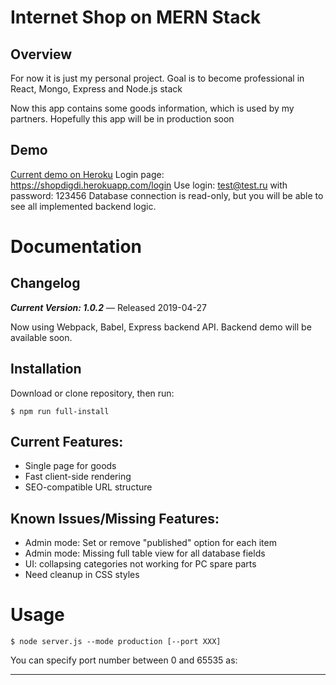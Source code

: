 Internet Shop on MERN Stack
=================================================


Overview
--------
For now it is just my personal project. Goal is to become professional in React, Mongo, Express and Node.js stack 

Now this app contains some goods information, which is used by my partners.
Hopefully this app will be in production soon

Demo
--------
[Current demo on Heroku](https://shopdigdi.herokuapp.com/ "Heroku")
Login page: https://shopdigdi.herokuapp.com/login
Use login: test@test.ru
with password: 123456
Database connection is read-only, but you will be able to see all implemented backend logic.

Documentation
=============

Changelog
---------

***Current Version: 1.0.2*** — Released 2019-04-27

Now using Webpack, Babel, Express backend API. 
Backend demo will be available soon.

Installation
------------
  
Download or clone repository, then run:
    
    $ npm run full-install

Current Features:
-----------------
- Single page for goods
- Fast client-side rendering
- SEO-compatible URL structure

Known Issues/Missing Features:
------------------------------
- Admin mode: Set or remove "published" option for each item 
- Admin mode: Missing full table view for all database fields
- UI: collapsing categories not working for PC spare parts
- Need cleanup in CSS styles


Usage
==============

    $ node server.js --mode production [--port XXX]

You can specify port number between 0 and 65535 as:


--------------



